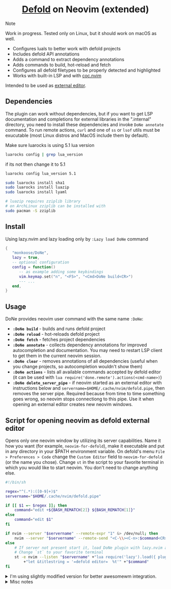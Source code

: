 <div align="center">
<h1><a href="https://defold.com/">Defold</a> on Neovim (extended)</h1>
</div>

> [!Note]
> Work in progress. Tested only on Linux, but it should work on macOS as well.

- Configures luals to better work with defold projects
- Includes defold API annotations
- Adds a command to extract dependency annotations
- Adds commands to build, hot-reload and fetch
- Configures all defold filetypes to be properly detected and highlighted
- Works with built-in LSP and with [coc.nvim](https://github.com/neoclide/coc.nvim)

Intended to be used as [external editor](#script-for-opening-neovim-as-defold-external-editor).

## Dependencies

The plugin can work without dependencies, but if you want to get LSP documentation
and completions for external libraries in the ".internal" directory, you need to install
these dependencies and invoke `DoNe annotate` command.
To run remote actions, `curl` and one of `ss` or `lsof` utils must be exucutable
(most Linux distros and MacOS include them by default).

Make sure luarocks is using 5.1 lua version
```sh
luarocks config | grep lua_version
```
if its not then change it to 5.1
```sh
luarocks config lua_version 5.1
```

```sh
sudo luarocks install sha1
sudo luarocks install luazip
sudo luarocks install lyaml

# luazip requires zziplib library
# on ArchLinux zziplib can be installed with
sudo pacman -S zziplib
```

## Install

Using lazy.nvim and lazy loading only by `:Lazy load DoNe` command
```lua
{
   "monkoose/DoNe",
   lazy = true,
   -- optional configuration
   config = function()
      -- as example adding some keybindings
      vim.keymap.set("n", "<F5>", "<Cmd>DoNe build<CR>")
      --- ...
   end,
}
```

## Usage

DoNe provides neovim user command with the same name `:DoNe`:
- **`:DoNe build`** - builds and runs defold project
- **`:DoNe reload`** - hot-reloads defold project
- **`:DoNe fetch`** - fetches project dependencies
- **`:DoNe annotate`** - collects dependency annotations for improved autocompletion and documentation. You may need to restart
LSP client to get them in the current neovim session.
- **`:DoNe clear`** - removes annotations of all dependencies (useful when you change projects, so autocompletion wouldn't show them)
- **`:DoNe actions`** - lists all available commands accepted by defold editor (it can be used with `lua require('done.remote').actions(<cmd-name>)`)
- **`:DoNe delete_server_pipe`** - if neovim started as an external editor with instructions below and `servername=$HOME/.cache/nvim/defold.pipe`,
then removes the server pipe. Required because from time to time something goes wrong, so neovim stops connectiong to this pipe.
Use it when opening an external editor creates new neovim windows.


## Script for opening neovim as defold external editor

Opens only one neovim window by utilizing its server capabilities.
Name it how you want (for example, `neovim-for-defold`), make it executable and put in any directory in your $PATH environment variable.
On defold's menu `File > Preferences > Code` change the `Custom Editor` field to `neovim-for-defold` (or the name you chose).
Change `st` in the script to your favorite terminal in which you would like to start neovim. You don't need to change anything else.

```sh
#!/bin/sh

regex="^(.*):([0-9]+)$"
servername="$HOME/.cache/nvim/defold.pipe"

if [[ $1 =~ $regex ]]; then
    command="edit +${BASH_REMATCH[2]} ${BASH_REMATCH[1]}"
else
    command="edit $1"
fi

if nvim --server "$servername" --remote-expr "1" &> /dev/null; then
    nvim --server "$servername" --remote-send "<C-\\><C-n>:$command<CR>"
else
    # If server not present start it, load DoNe plugin with lazy.nvim and open required file
    # Change `st` to your favorite terminal
    st -e nvim --listen "$servername" +"lua require('lazy').load({ plugins = 'DoNe' })" \
        +"let &titlestring = '=defold editor=  %t'" +"$command"
fi
```

<details>
<summary>I'm using slightly modified version for better awesomewm integration.</summary>

    #!/bin/sh

    regex="^(.*):([0-9]+)$"
    servername="$HOME/.cache/nvim/defold.pipe"

    if [[ $1 =~ $regex ]]; then
        command="edit +${BASH_REMATCH[2]} ${BASH_REMATCH[1]}"
    else
        command="edit $1"
    fi

    if nvim --server "$servername" --remote-expr "1" &> /dev/null; then
        nvim --server "$servername" --remote-send "<C-\\><C-n>:$command<CR>"

        # Focus neovim window on awesomewm
        for _, c in ipairs(client.get()) do
            if string.match(c.name, "=defold editor=") then
                c:jump_to()
                break
            end
        end
        '

    else
        # change of `titlestring` required for focusing neovim window
        st -e nvim --listen "$servername" +"lua require('lazy').load({ plugins = 'DoNe' })" \
            +"let &titlestring = '=defold editor=  %t'" +"$command"
    fi

</details>

<details>
<summary>Misc notes</summary>
Defold api annotations were generated with https://github.com/astrochili/defold-annotations
TODO: add github workflow to update them automatically


</details>
